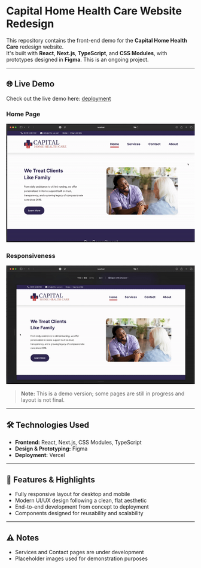 # Capital Home Health Care Website Redesign

This repository contains the front-end demo for the **Capital Home Health Care** redesign website.  
It's built with **React**, **Next.js**, **TypeScript**, and **CSS Modules**, with prototypes designed in **Figma**. This is an ongoing project.

---

## 🌐 Live Demo

Check out the live demo here: [deployment](https://chhc-demo.vercel.app/)

### Home Page
![Demo GIF](https://github.com/c-waller/chhc-demo/blob/main/DEMOTHIGN1-ezgif.com-video-to-gif-converter.gif?raw=true)

### Responsiveness 

![Demo GIF](https://github.com/c-waller/chhc-demo/blob/main/DEMOTHING2-ezgif.com-video-to-gif-converter.gif?raw=true)



> **Note:** This is a demo version; some pages are still in progress and layout is not final.

---

## 🛠 Technologies Used

- **Frontend:** React, Next.js, CSS Modules, TypeScript
- **Design & Prototyping:** Figma  
- **Deployment:** Vercel  

---


## 🚀 Features & Highlights

- Fully responsive layout for desktop and mobile
- Modern UI/UX design following a clean, flat aesthetic
- End-to-end development from concept to deployment
- Components designed for reusability and scalability

---

## ⚠️ Notes

- Services and Contact pages are under development
- Placeholder images used for demonstration purposes
